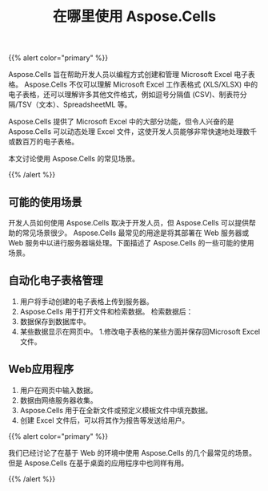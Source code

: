 ﻿---
title: 在哪里使用 Aspose.Cells
type: docs
weight: 10
url: /zh/net/where-to-use-aspose-cells/
---
{{% alert color="primary" %}} 

Aspose.Cells 旨在帮助开发人员以编程方式创建和管理 Microsoft Excel 电子表格。 Aspose.Cells 不仅可以理解 Microsoft Excel 工作表格式 (XLS/XLSX) 中的电子表格，还可以理解许多其他文件格式，例如逗号分隔值 (CSV)、制表符分隔/TSV（文本）、SpreadsheetML 等。

Aspose.Cells 提供了 Microsoft Excel 中的大部分功能，但令人兴奋的是 Aspose.Cells 可以动态处理 Excel 文件，这使开发人员能够非常快速地处理数千或数百万的电子表格。

本文讨论使用 Aspose.Cells 的常见场景。

{{% /alert %}} 
## **可能的使用场景**
开发人员如何使用 Aspose.Cells 取决于开发人员，但 Aspose.Cells 可以提供帮助的常见场景很少。 Aspose.Cells 最常见的用途是将其部署在 Web 服务器或 Web 服务中以进行服务器端处理。下面描述了 Aspose.Cells 的一些可能的使用场景。
## **自动化电子表格管理**
1. 用户将手动创建的电子表格上传到服务器。
1. Aspose.Cells 用于打开文件和检索数据。
检索数据后：
 1. 数据保存到数据库中。
 1. 某些数据显示在网页中。
 1.修改电子表格的某些方面并保存回Microsoft Excel文件。
## **Web应用程序**
1. 用户在网页中输入数据。
1. 数据由网络服务器收集。
1. Aspose.Cells 用于在全新文件或预定义模板文件中填充数据。
1. 创建 Excel 文件后，可以将其作为报告等发送给用户。

{{% alert color="primary" %}} 

我们已经讨论了在基于 Web 的环境中使用 Aspose.Cells 的几个最常见的场景。但是 Aspose.Cells 在基于桌面的应用程序中也同样有用。

{{% /alert %}}
